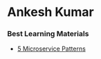 # Ankesh Kumar

### Best Learning Materials

- [5 Microservice Patterns](https://youtu.be/tiHKefWOyrY?si=ihqBT5-gQybGhqSE)
